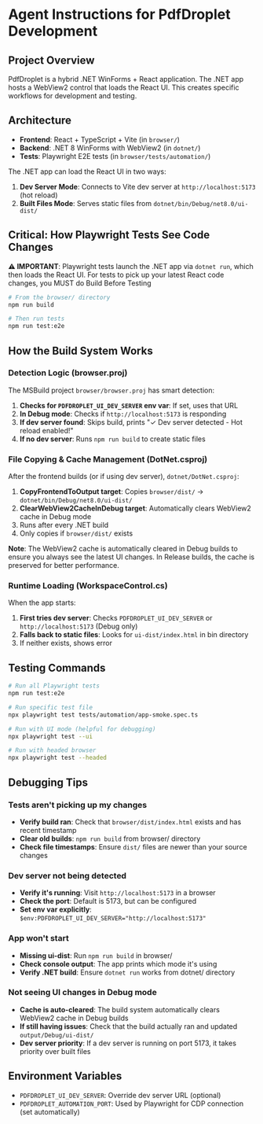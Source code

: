 # Agent Instructions for PdfDroplet Development

## Project Overview

PdfDroplet is a hybrid .NET WinForms + React application. The .NET app hosts a WebView2 control that loads the React UI. This creates specific workflows for development and testing.

## Architecture

- **Frontend**: React + TypeScript + Vite (in `browser/`)
- **Backend**: .NET 8 WinForms with WebView2 (in `dotnet/`)
- **Tests**: Playwright E2E tests (in `browser/tests/automation/`)

The .NET app can load the React UI in two ways:
1. **Dev Server Mode**: Connects to Vite dev server at `http://localhost:5173` (hot reload)
2. **Built Files Mode**: Serves static files from `dotnet/bin/Debug/net8.0/ui-dist/`

## Critical: How Playwright Tests See Code Changes

**⚠️ IMPORTANT**: Playwright tests launch the .NET app via `dotnet run`, which then loads the React UI. For tests to pick up your latest React code changes, you MUST do Build Before Testing

```bash
# From the browser/ directory
npm run build

# Then run tests
npm run test:e2e
```

## How the Build System Works

### Detection Logic (browser.proj)

The MSBuild project `browser/browser.proj` has smart detection:

1. **Checks for `PDFDROPLET_UI_DEV_SERVER` env var**: If set, uses that URL
2. **In Debug mode**: Checks if `http://localhost:5173` is responding
3. **If dev server found**: Skips build, prints "✓ Dev server detected - Hot reload enabled!"
4. **If no dev server**: Runs `npm run build` to create static files

### File Copying & Cache Management (DotNet.csproj)

After the frontend builds (or if using dev server), `dotnet/DotNet.csproj`:

1. **CopyFrontendToOutput target**: Copies `browser/dist/` → `dotnet/bin/Debug/net8.0/ui-dist/`
2. **ClearWebView2CacheInDebug target**: Automatically clears WebView2 cache in Debug mode
3. Runs after every .NET build
4. Only copies if `browser/dist/` exists

**Note**: The WebView2 cache is automatically cleared in Debug builds to ensure you always see the latest UI changes. In Release builds, the cache is preserved for better performance.

### Runtime Loading (WorkspaceControl.cs)

When the app starts:

1. **First tries dev server**: Checks `PDFDROPLET_UI_DEV_SERVER` or `http://localhost:5173` (Debug only)
2. **Falls back to static files**: Looks for `ui-dist/index.html` in bin directory
3. If neither exists, shows error

## Testing Commands

```bash
# Run all Playwright tests
npm run test:e2e

# Run specific test file
npx playwright test tests/automation/app-smoke.spec.ts

# Run with UI mode (helpful for debugging)
npx playwright test --ui

# Run with headed browser
npx playwright test --headed
```

## Debugging Tips

### Tests aren't picking up my changes
- **Verify build ran**: Check that `browser/dist/index.html` exists and has recent timestamp
- **Clear old builds**: `npm run build` from browser/ directory
- **Check file timestamps**: Ensure `dist/` files are newer than your source changes

### Dev server not being detected
- **Verify it's running**: Visit `http://localhost:5173` in a browser
- **Check the port**: Default is 5173, but can be configured
- **Set env var explicitly**: `$env:PDFDROPLET_UI_DEV_SERVER="http://localhost:5173"`

### App won't start
- **Missing ui-dist**: Run `npm run build` in browser/
- **Check console output**: The app prints which mode it's using
- **Verify .NET build**: Ensure `dotnet run` works from dotnet/ directory

### Not seeing UI changes in Debug mode
- **Cache is auto-cleared**: The build system automatically clears WebView2 cache in Debug builds
- **If still having issues**: Check that the build actually ran and updated `output/Debug/ui-dist/`
- **Dev server priority**: If a dev server is running on port 5173, it takes priority over built files

## Environment Variables

- `PDFDROPLET_UI_DEV_SERVER`: Override dev server URL (optional)
- `PDFDROPLET_AUTOMATION_PORT`: Used by Playwright for CDP connection (set automatically)

